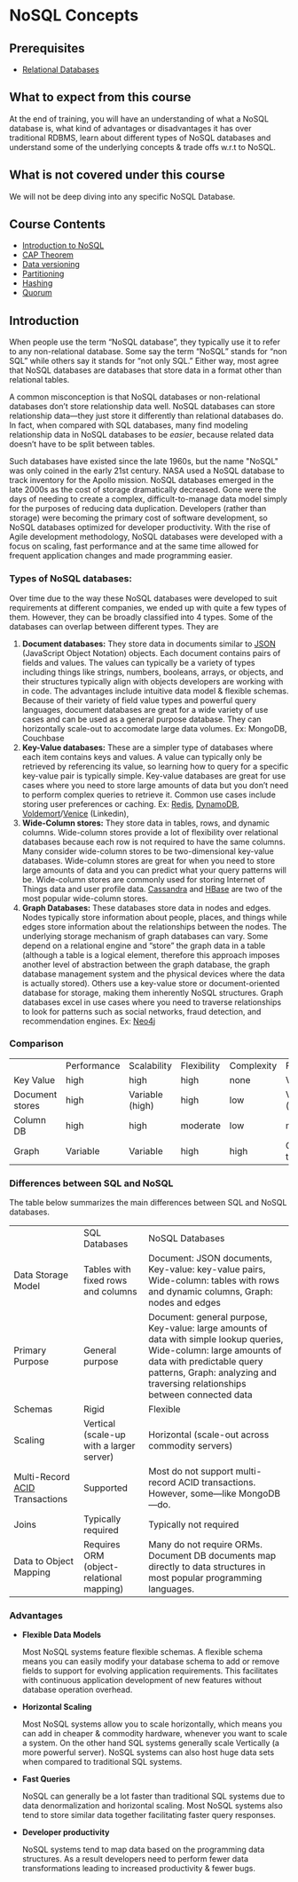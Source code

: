 # NoSQL Concepts

## Prerequisites
- [Relational Databases](https://linkedin.github.io/school-of-sre/databases_sql/intro/)

## What to expect from this course

At the end of training, you will have an understanding of what a NoSQL database is, what kind of advantages or disadvantages it has over traditional RDBMS, learn about different types of NoSQL databases and understand some of the underlying concepts & trade offs w.r.t to NoSQL.


## What is not covered under this course

We will not be deep diving into any specific NoSQL Database. 


## Course Contents



*   [Introduction to NoSQL](https://linkedin.github.io/school-of-sre/databases_nosql/intro/#introduction)
*   [CAP Theorem](https://linkedin.github.io/school-of-sre/databases_nosql/key_concepts/#cap-theorem)
*   [Data versioning](https://linkedin.github.io/school-of-sre/databases_nosql/key_concepts/#versioning-of-data-in-distributed-systems)
*   [Partitioning](https://linkedin.github.io/school-of-sre/databases_nosql/key_concepts/#partitioning)
*   [Hashing](https://linkedin.github.io/school-of-sre/databases_nosql/key_concepts/#hashing)
*   [Quorum](https://linkedin.github.io/school-of-sre/databases_nosql/key_concepts/#quorum)


## Introduction

When people use the term “NoSQL database”, they typically use it to refer to any non-relational database. Some say the term “NoSQL” stands for “non SQL” while others say it stands for “not only SQL.” Either way, most agree that NoSQL databases are databases that store data in a format other than relational tables.

A common misconception is that NoSQL databases or non-relational databases don’t store relationship data well. NoSQL databases can store relationship data—they just store it differently than relational databases do. In fact, when compared with SQL databases, many find modeling relationship data in NoSQL databases to be _easier_, because related data doesn’t have to be split between tables.

Such databases have existed since the late 1960s, but the name "NoSQL" was only coined in the early 21st century. NASA used a NoSQL database to track inventory for the Apollo mission. NoSQL databases emerged in the late 2000s as the cost of storage dramatically decreased. Gone were the days of needing to create a complex, difficult-to-manage data model simply for the purposes of reducing data duplication. Developers (rather than storage) were becoming the primary cost of software development, so NoSQL databases optimized for developer productivity. With the rise of Agile development methodology, NoSQL databases were developed with a focus on scaling, fast performance and at the same time allowed for frequent application changes and made programming easier.


### Types of NoSQL databases:

Over time due to the way these NoSQL databases were developed to suit requirements at different companies, we ended up with quite a few types of them. However, they can be broadly classified into 4 types. Some of the databases can overlap between different types. They are



1. **Document databases:** They store data in documents similar to [JSON](https://www.json.org/json-en.html) (JavaScript Object Notation) objects. Each document contains pairs of fields and values. The values can typically be a variety of types including things like strings, numbers, booleans, arrays, or objects, and their structures typically align with objects developers are working with in code. The advantages include intuitive data model & flexible schemas. Because of their variety of field value types and powerful query languages, document databases are great for a wide variety of use cases and can be used as a general purpose database. They can horizontally scale-out to accomodate large data volumes. Ex: MongoDB, Couchbase
2. **Key-Value databases:** These are a simpler type of databases where each item contains keys and values. A value can typically only be retrieved by referencing its value, so learning how to query for a specific key-value pair is typically simple. Key-value databases are great for use cases where you need to store large amounts of data but you don’t need to perform complex queries to retrieve it. Common use cases include storing user preferences or caching. Ex: [Redis](https://redis.io/), [DynamoDB](https://aws.amazon.com/dynamodb/), [Voldemort](https://www.project-voldemort.com/voldemort/)/[Venice](https://engineering.linkedin.com/blog/2017/04/building-venice--a-production-software-case-study) (Linkedin), 
3. **Wide-Column stores:** They store data in tables, rows, and dynamic columns. Wide-column stores provide a lot of flexibility over relational databases because each row is not required to have the same columns. Many consider wide-column stores to be two-dimensional key-value databases. Wide-column stores are great for when you need to store large amounts of data and you can predict what your query patterns will be. Wide-column stores are commonly used for storing Internet of Things data and user profile data. [Cassandra](https://cassandra.apache.org/) and [HBase](https://hbase.apache.org/) are two of the most popular wide-column stores.
4. **Graph Databases:** These databases store data in nodes and edges. Nodes typically store information about people, places, and things while edges store information about the relationships between the nodes. The underlying storage mechanism of graph databases can vary. Some depend on a relational engine and “store” the graph data in a table (although a table is a logical element, therefore this approach imposes another level of abstraction between the graph database, the graph database management system and the physical devices where the data is actually stored). Others use a key-value store or document-oriented database for storage, making them inherently NoSQL structures. Graph databases excel in use cases where you need to traverse relationships to look for patterns such as social networks, fraud detection, and recommendation engines. Ex: [Neo4j](https://neo4j.com/) 


### **Comparison** 


<table>
  <tr>
   <td>
   </td>
   <td>Performance
   </td>
   <td>Scalability
   </td>
   <td>Flexibility
   </td>
   <td>Complexity
   </td>
   <td>Functionality
   </td>
  </tr>
  <tr>
   <td>Key Value
   </td>
   <td>high
   </td>
   <td>high
   </td>
   <td>high
   </td>
   <td>none
   </td>
   <td>Variable
   </td>
  </tr>
  <tr>
   <td>Document stores
   </td>
   <td>high
   </td>
   <td>Variable (high)
   </td>
   <td>high
   </td>
   <td>low
   </td>
   <td>Variable (low)
   </td>
  </tr>
  <tr>
   <td>Column DB
   </td>
   <td>high
   </td>
   <td>high
   </td>
   <td>moderate
   </td>
   <td>low
   </td>
   <td>minimal
   </td>
  </tr>
  <tr>
   <td>Graph
   </td>
   <td>Variable
   </td>
   <td>Variable
   </td>
   <td>high
   </td>
   <td>high
   </td>
   <td>Graph theory
   </td>
  </tr>
</table>



### Differences between SQL and NoSQL

The table below summarizes the main differences between SQL and NoSQL databases.


<table>
  <tr>
   <td>
   </td>
   <td>SQL Databases
   </td>
   <td>NoSQL Databases
   </td>
  </tr>
  <tr>
   <td>Data Storage Model
   </td>
   <td>Tables with fixed rows and columns
   </td>
   <td>Document: JSON documents, Key-value: key-value pairs, Wide-column: tables with rows and dynamic columns, Graph: nodes and edges
   </td>
  </tr>
  <tr>
   <td>Primary Purpose
   </td>
   <td>General purpose
   </td>
   <td>Document: general purpose, Key-value: large amounts of data with simple lookup queries, Wide-column: large amounts of data with predictable query patterns, Graph: analyzing and traversing relationships between connected data
   </td>
  </tr>
  <tr>
   <td>Schemas
   </td>
   <td>Rigid
   </td>
   <td>Flexible
   </td>
  </tr>
  <tr>
   <td>Scaling
   </td>
   <td>Vertical (scale-up with a larger server)
   </td>
   <td>Horizontal (scale-out across commodity servers)
   </td>
  </tr>
  <tr>
   <td>Multi-Record <a href="https://en.wikipedia.org/wiki/ACID">ACID </a>Transactions
   </td>
   <td>Supported
   </td>
   <td>Most do not support multi-record ACID transactions. However, some—like MongoDB—do.
   </td>
  </tr>
  <tr>
   <td>Joins
   </td>
   <td>Typically required
   </td>
   <td>Typically not required
   </td>
  </tr>
  <tr>
   <td>Data to Object Mapping
   </td>
   <td>Requires ORM (object-relational mapping)
   </td>
   <td>Many do not require ORMs. Document DB documents map directly to data structures in most popular programming languages.
   </td>
  </tr>
</table>



### Advantages



*   **Flexible Data Models**

    Most NoSQL systems feature flexible schemas. A flexible schema means you can easily modify your database schema to add or remove fields to support for evolving application requirements. This facilitates with continuous application development of new features without database operation overhead.

*   **Horizontal Scaling**

    Most NoSQL systems allow you to scale horizontally, which means you can add in cheaper & commodity hardware, whenever you want to scale a system. On the other hand SQL systems generally scale Vertically (a more powerful server). NoSQL systems can also host huge data sets when compared to traditional SQL systems.

*   **Fast Queries**

    NoSQL can generally be a lot faster than traditional SQL systems due to data denormalization and horizontal scaling. Most NoSQL systems also tend to store similar data together facilitating faster query responses. 

*   **Developer productivity**

    NoSQL systems tend to map data based on the programming data structures. As a result developers need to perform fewer data transformations leading to increased productivity & fewer bugs.
